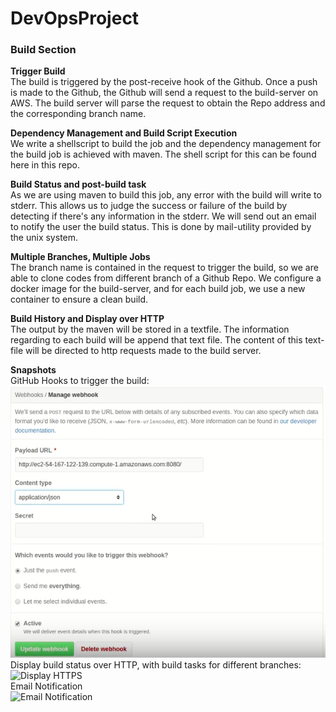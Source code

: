 # DevOpsProject
### Build Section
**Trigger Build**<br>
The build is triggered by the post-receive hook of the Github. Once a push is made to the Github, the Github will send a request to the build-server on AWS. The build server will parse the request to obtain the Repo address and the corresponding branch name.<br>

**Dependency Management and Build Script Execution**<br>
We write a shellscript to build the job and the dependency management for the build job is achieved with maven. The shell script for this can be found here in this repo.<br>

**Build Status and post-build task**<br>
As we are using maven to build this job, any error with the build will write to stderr. This allows us to judge the success or failure of the build by detecting if there's any information in the stderr. We will send out an email to notify the user the build status. This is done by mail-utility provided by the unix system.<br>

**Multiple Branches, Multiple Jobs**<br>
The branch name is contained in the request to trigger the build, so we are able to clone codes from different branch of a Github Repo. We configure a docker image for the build-server, and for each build job, we use a new container to ensure a clean build.<br>

**Build History and Display over HTTP**<br>
The output by the maven will be stored in a textfile. The information regarding to each build will be append that text file. The content of this text-file will be directed to http requests made to the build server.<br>

**Snapshots**<br>
GitHub Hooks to trigger the build:<br>
![Git Hooks](/SnapShot1.png)<br>
Display build status over HTTP, with build tasks for different branches:<br>
![Display HTTPS](https://github.ncsu.edu/tthai/DevOpsProject/blob/master/SnapShot2.png)<br>
Email Notification<br>
![Email Notification](https://github.ncsu.edu/tthai/DevOpsProject/blob/master/SnapShot3.png)
